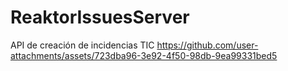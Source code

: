 # ReaktorIssuesServer
 API de creación de incidencias TIC
https://github.com/user-attachments/assets/723dba96-3e92-4f50-98db-9ea99331bed5
